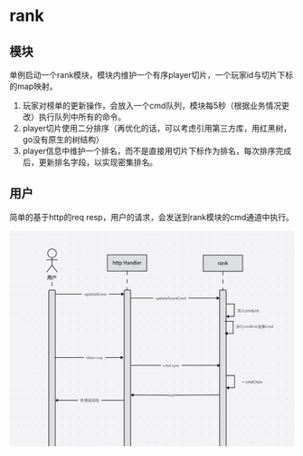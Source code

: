 # rank
## 模块
单例启动一个rank模块，模块内维护一个有序player切片，一个玩家id与切片下标的map映射。
1. 玩家对榜单的更新操作，会放入一个cmd队列，模块每5秒（根据业务情况更改）执行队列中所有的命令。
2. player切片使用二分排序（再优化的话，可以考虑引用第三方库，用红黑树，go没有原生的树结构）
3. player信息中维护一个排名，而不是直接用切片下标作为排名，每次排序完成后，更新排名字段，以实现密集排名。

## 用户
简单的基于http的req resp，用户的请求，会发送到rank模块的cmd通道中执行。

![pic.png](pic.png)